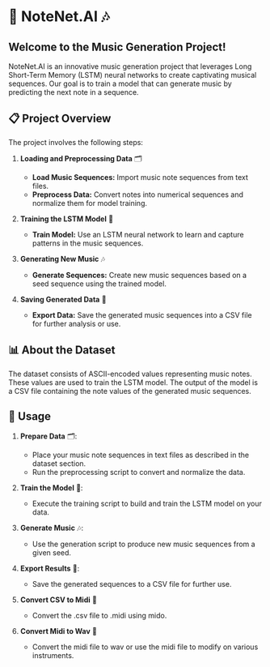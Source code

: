 # 🎵 NoteNet.AI 🎶

## Welcome to the Music Generation Project!

NoteNet.AI is an innovative music generation project that leverages Long Short-Term Memory (LSTM) neural networks to create captivating musical sequences. Our goal is to train a model that can generate music by predicting the next note in a sequence.

## 📋 Project Overview

The project involves the following steps:

1. **Loading and Preprocessing Data** 🗂️
   - **Load Music Sequences:** Import music note sequences from text files.
   - **Preprocess Data:** Convert notes into numerical sequences and normalize them for model training.

2. **Training the LSTM Model** 🧠
   - **Train Model:** Use an LSTM neural network to learn and capture patterns in the music sequences.

3. **Generating New Music** 🎶
   - **Generate Sequences:** Create new music sequences based on a seed sequence using the trained model.

4. **Saving Generated Data** 💾
   - **Export Data:** Save the generated music sequences into a CSV file for further analysis or use.

## 📊 About the Dataset

The dataset consists of ASCII-encoded values representing music notes. These values are used to train the LSTM model. The output of the model is a CSV file containing the note values of the generated music sequences.

## 🔧 Usage

1. **Prepare Data** 🗂️:
   - Place your music note sequences in text files as described in the dataset section.
   - Run the preprocessing script to convert and normalize the data.

2. **Train the Model** 🧠:
   - Execute the training script to build and train the LSTM model on your data.

3. **Generate Music** 🎶:
   - Use the generation script to produce new music sequences from a given seed.

4. **Export Results** 💾:
   - Save the generated sequences to a CSV file for further use.

5. **Convert CSV to Midi** 🔄
   - Convert the .csv file to .midi using mido.

6. **Convert Midi to Wav** 🎵
   - Convert the midi file to wav or use the midi file to modify on various instruments.


